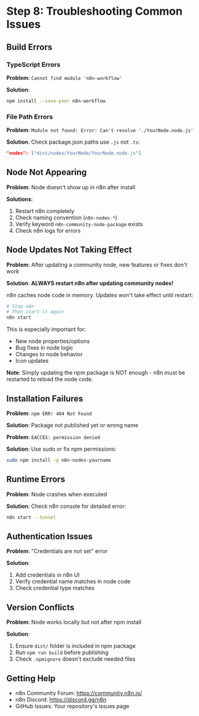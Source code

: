 # Step 8: Troubleshooting Common Issues

## Build Errors

### TypeScript Errors

**Problem**: `Cannot find module 'n8n-workflow'`

**Solution**:

```bash
npm install --save-peer n8n-workflow
```

### File Path Errors

**Problem**: `Module not found: Error: Can't resolve './YourNode.node.js'`

**Solution**: Check package.json paths use `.js` not `.ts`:

```json
"nodes": ["dist/nodes/YourNode/YourNode.node.js"]
```

## Node Not Appearing

**Problem**: Node doesn't show up in n8n after install

**Solutions**:

1. Restart n8n completely
2. Check naming convention (`n8n-nodes-*`)
3. Verify keyword `n8n-community-node-package` exists
4. Check n8n logs for errors

## Node Updates Not Taking Effect

**Problem**: After updating a community node, new features or fixes don't work

**Solution**: **ALWAYS restart n8n after updating community nodes!**

n8n caches node code in memory. Updates won't take effect until restart:

```bash
# Stop n8n
# Then start it again
n8n start
```

This is especially important for:

- New node properties/options
- Bug fixes in node logic
- Changes to node behavior
- Icon updates

**Note**: Simply updating the npm package is NOT enough - n8n must be
restarted to reload the node code.

## Installation Failures

**Problem**: `npm ERR! 404 Not Found`

**Solution**: Package not published yet or wrong name

**Problem**: `EACCES: permission denied`

**Solution**: Use sudo or fix npm permissions:

```bash
sudo npm install -g n8n-nodes-yourname
```

## Runtime Errors

**Problem**: Node crashes when executed

**Solution**: Check n8n console for detailed error:

```bash
n8n start --tunnel
```

## Authentication Issues

**Problem**: "Credentials are not set" error

**Solution**:

1. Add credentials in n8n UI
2. Verify credential name matches in node code
3. Check credential type matches

## Version Conflicts

**Problem**: Node works locally but not after npm install

**Solution**:

1. Ensure `dist/` folder is included in npm package
2. Run `npm run build` before publishing
3. Check `.npmignore` doesn't exclude needed files

## Getting Help

- n8n Community Forum: <https://community.n8n.io/>
- n8n Discord: <https://discord.gg/n8n>
- GitHub Issues: Your repository's issues page
